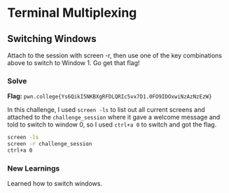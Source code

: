 # Terminal Multiplexing

## Switching Windows
Attach to the session with screen -r, then use one of the key combinations above to switch to Window 1. Go get that flag!

### Solve
**Flag:** `pwn.college{Ys6QikI5NKBXgRFDLQRIc5vx7D1.0FO9IDOxwiNzAzNzEzW}`

In this challenge, I used ```screen -ls``` to list out all current screens and attached to the ```challenge_session``` where it gave a welcome message and told to switch to window 0, so I used ```ctrl+a 0``` to switch and got the flag.

```bash
screen -ls
screen -r challenge_session
ctrl+a 0
```

### New Learnings
Learned how to switch windows.
